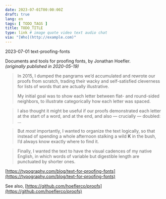 ```yaml
---
date: 2023-07-01T00:00:00Z
draft: true
lang: en
tags: [ TODO_TAGS ]
title: TODO_TITLE
type: link # image quote video text audio chat
via: "[Who](http://example.com)"
---
```



2023-07-01 text-proofing-fonts


Documents and tools for proofing fonts, by Jonathan Hoefler.  
*(originally published in 2020-05-19)*

> In 2015, I dumped the pangrams we’d accumulated and rewrote our proofs from scratch, trading their wacky and self-satisfied cleverness for lists of words that are actually illustrative.
>
> My initial goal was to show each letter between flat- and round-sided neighbors, to illustrate categorically how each letter was spaced.

> I also thought it might be useful if our proofs demonstrated each letter at the start of a word, and at the end, and also — crucially — doubled: …

> But *most* importantly, I wanted to organize the text logically, so that instead of spending a whole afternoon stalking a wild **K** in the bush, I’d always know exactly where to find it.

> Finally, I wanted the text to have the visual cadences of my native English, in which words of variable but digestible length are punctuated by shorter ones.

[https://typography.com/blog/text-for-proofing-fonts](https://typography.com/blog/text-for-proofing-fonts)

See also,
[https://github.com/hoeflerco/proofs](https://github.com/hoeflerco/proofs)

